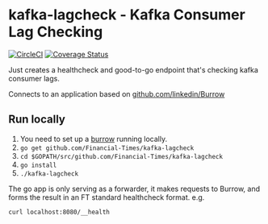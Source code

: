 # kafka-lagcheck - Kafka Consumer Lag Checking

[![CircleCI](https://circleci.com/gh/Financial-Times/kafka-lagcheck.svg?style=shield)](https://circleci.com/gh/Financial-Times/kafka-lagcheck) [![Coverage Status](https://coveralls.io/repos/github/Financial-Times/kafka-lagcheck/badge.svg)](https://coveralls.io/github/Financial-Times/kafka-lagcheck)

Just creates a healthcheck and good-to-go endpoint that's checking kafka consumer lags.

Connects to an application based on [github.com/linkedin/Burrow](https://github.com/linkedin/Burrow)

## Run locally

1. You need to set up a [burrow](https://github.com/Financial-Times/burrow) running locally.
2. `go get github.com/Financial-Times/kafka-lagcheck`
3. `cd $GOPATH/src/github.com/Financial-Times/kafka-lagcheck`
4. `go install`
5. `./kafka-lagcheck`

The go app is only serving as a forwarder, it makes requests to Burrow, and forms the result in an FT standard healthcheck format. e.g.

`curl localhost:8080/__health`
